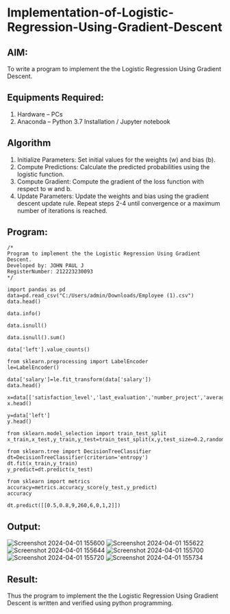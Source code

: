 # Implementation-of-Logistic-Regression-Using-Gradient-Descent

## AIM:
To write a program to implement the the Logistic Regression Using Gradient Descent.

## Equipments Required:
1. Hardware – PCs
2. Anaconda – Python 3.7 Installation / Jupyter notebook

## Algorithm
1. Initialize Parameters: Set initial values for the weights (w) and bias (b).
2. Compute Predictions: Calculate the predicted probabilities using the logistic function.
3. Compute Gradient: Compute the gradient of the loss function with respect to w and b.
4. Update Parameters: Update the weights and bias using the gradient descent update rule. Repeat steps 2-4 until convergence or a maximum number of iterations is reached.

## Program:
```
/*
Program to implement the the Logistic Regression Using Gradient Descent.
Developed by: JOHN PAUL J
RegisterNumber: 212223230093
*/
```
```
import pandas as pd
data=pd.read_csv("C:/Users/admin/Downloads/Employee (1).csv")
data.head()
```
```
data.info()
```
```
data.isnull()
```
```
data.isnull().sum()
```
```
data['left'].value_counts()
```
```
from sklearn.preprocessing import LabelEncoder
le=LabelEncoder()
```
```
data['salary']=le.fit_transform(data['salary'])
data.head()
```
```
x=data[['satisfaction_level','last_evaluation','number_project','average_montly_hours','time_spend_company','Work_accident','promotion_last_5years','salary']]
x.head()
```
```
y=data['left']
y.head()
```
```
from sklearn.model_selection import train_test_split
x_train,x_test,y_train,y_test=train_test_split(x,y,test_size=0.2,random_state=100)
```
```
from sklearn.tree import DecisionTreeClassifier
dt=DecisionTreeClassifier(criterion='entropy')
dt.fit(x_train,y_train)
y_predict=dt.predict(x_test)
```
```
from sklearn import metrics
accuracy=metrics.accuracy_score(y_test,y_predict)
accuracy
```
```
dt.predict([[0.5,0.8,9,260,6,0,1,2]])
```

## Output:
![Screenshot 2024-04-01 155600](https://github.com/anu-varshini11/-Implementation-of-Logistic-Regression-Using-Gradient-Descent/assets/138969827/db7f1712-b196-4f0b-823f-987760094481)
![Screenshot 2024-04-01 155622](https://github.com/anu-varshini11/-Implementation-of-Logistic-Regression-Using-Gradient-Descent/assets/138969827/a25c3a29-b464-4e37-86d1-7d38d90ef8f4)
![Screenshot 2024-04-01 155644](https://github.com/anu-varshini11/-Implementation-of-Logistic-Regression-Using-Gradient-Descent/assets/138969827/2204d1d9-47b3-4b74-85e5-c17bc22bc965)
![Screenshot 2024-04-01 155700](https://github.com/anu-varshini11/-Implementation-of-Logistic-Regression-Using-Gradient-Descent/assets/138969827/2d3f7b59-1f8e-447a-83d8-2658efb07f4b)
![Screenshot 2024-04-01 155720](https://github.com/anu-varshini11/-Implementation-of-Logistic-Regression-Using-Gradient-Descent/assets/138969827/6be8daea-a39d-4233-a233-f71b5d23f098)
![Screenshot 2024-04-01 155734](https://github.com/anu-varshini11/-Implementation-of-Logistic-Regression-Using-Gradient-Descent/assets/138969827/fac96fbf-2407-42c1-a5c5-68edf8b2e071)


## Result:
Thus the program to implement the the Logistic Regression Using Gradient Descent is written and verified using python programming.

